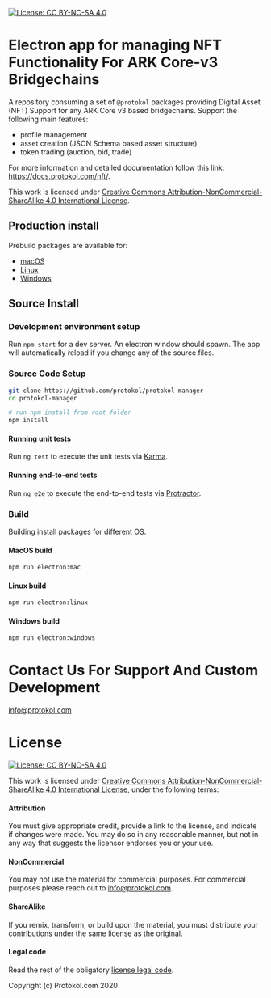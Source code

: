 [![License: CC BY-NC-SA 4.0](https://img.shields.io/badge/License-CC%20BY--NC--SA%204.0-lightgrey.svg)](https://creativecommons.org/licenses/by-nc-sa/4.0/)

# Electron app for managing NFT Functionality For ARK Core-v3 Bridgechains

A repository consuming a set of `@protokol` packages providing Digital Asset (NFT) Support for any ARK Core v3 based bridgechains. Support the following main features:

- profile management
- asset creation (JSON Schema based asset structure)
- token trading (auction, bid, trade)

For more information and detailed documentation follow this link: https://docs.protokol.com/nft/. 

This work is licensed under [Creative Commons Attribution-NonCommercial-ShareAlike 4.0 International License](https://creativecommons.org/licenses/by-nc-sa/4.0/).

## Production install
Prebuild packages are available for:

- [macOS](https://github.com/protokol/protokol-manager/releases)
- [Linux](https://github.com/protokol/protokol-manager/releases)
- [Windows](https://github.com/protokol/protokol-manager/releases)

## Source Install
### Development environment setup

Run `npm start` for a dev server. An electron window should spawn. The app will automatically reload if you change any of the source files.

### Source Code Setup

```bash
git clone https://github.com/protokol/protokol-manager
cd protokol-manager

# run npm install from root folder
npm install
```

#### Running unit tests

Run `ng test` to execute the unit tests via [Karma](https://karma-runner.github.io).

#### Running end-to-end tests

Run `ng e2e` to execute the end-to-end tests via [Protractor](http://www.protractortest.org/).

### Build

Building install packages for different OS.

#### MacOS build

```bash
npm run electron:mac
```

#### Linux build

```bash
npm run electron:linux
```

#### Windows build

```bash
npm run electron:windows
```

# Contact Us For Support And Custom Development
info@protokol.com

# License
[![License: CC BY-NC-SA 4.0](https://img.shields.io/badge/License-CC%20BY--NC--SA%204.0-lightgrey.svg)](https://creativecommons.org/licenses/by-nc-sa/4.0/)

This work is licensed under [Creative Commons Attribution-NonCommercial-ShareAlike 4.0 International License](https://creativecommons.org/licenses/by-nc-sa/4.0/), under the following terms:

#### Attribution

You must give appropriate credit, provide a link to the license, and indicate if changes were made. You may do so in any reasonable manner, but not in any way that suggests the licensor endorses you or your use.

#### NonCommercial

You may not use the material for commercial purposes. For commercial purposes please reach out to info@protokol.com.

#### ShareAlike

If you remix, transform, or build upon the material, you must distribute your contributions under the same license as the original.

#### Legal code

Read the rest of the obligatory [license legal code](https://creativecommons.org/licenses/by-nc-sa/4.0/legalcode).

Copyright (c) Protokol.com 2020
